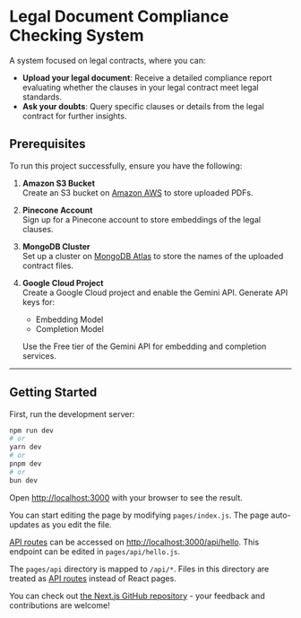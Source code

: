 # Legal Document Compliance Checking System

A system focused on legal contracts, where you can:

- **Upload your legal document**: Receive a detailed compliance report evaluating whether the clauses in your legal contract meet legal standards.
- **Ask your doubts**: Query specific clauses or details from the legal contract for further insights.

## Prerequisites

To run this project successfully, ensure you have the following:

1. **Amazon S3 Bucket**  
   Create an S3 bucket on [Amazon AWS](https://aws.amazon.com) to store uploaded PDFs.

2. **Pinecone Account**  
   Sign up for a Pinecone account to store embeddings of the legal clauses.

3. **MongoDB Cluster**  
   Set up a cluster on [MongoDB Atlas](https://www.mongodb.com/atlas) to store the names of the uploaded contract files.

4. **Google Cloud Project**  
   Create a Google Cloud project and enable the Gemini API. Generate API keys for:  
   - Embedding Model  
   - Completion Model  

   Use the Free tier of the Gemini API for embedding and completion services.

---

## Getting Started

First, run the development server:

```bash
npm run dev
# or
yarn dev
# or
pnpm dev
# or
bun dev

```

Open [http://localhost:3000](http://localhost:3000) with your browser to see the result.

You can start editing the page by modifying `pages/index.js`. The page auto-updates as you edit the file.

[API routes](https://nextjs.org/docs/pages/building-your-application/routing/api-routes) can be accessed on [http://localhost:3000/api/hello](http://localhost:3000/api/hello). This endpoint can be edited in `pages/api/hello.js`.

The `pages/api` directory is mapped to `/api/*`. Files in this directory are treated as [API routes](https://nextjs.org/docs/pages/building-your-application/routing/api-routes) instead of React pages.

You can check out [the Next.js GitHub repository](https://github.com/vercel/next.js) - your feedback and contributions are welcome!
